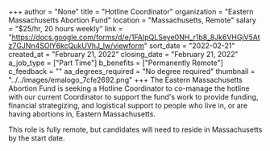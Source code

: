 +++
author = "None"
title = "Hotline Coordinator"
organization = "Eastern Massachusetts Abortion Fund"
location = "Massachusetts, Remote"
salary = "$25/hr, 20 hours weekly"
link = "https://docs.google.com/forms/d/e/1FAIpQLSeye0NH_r1b8_8Jk6VHGjV5Atz7GJNn4SOlY6kcQukUVhJ_lw/viewform"
sort_date = "2022-02-21"
created_at = "February 21, 2022"
closing_date = "February 21, 2022"
a_job_type = ["Part Time"]
b_benefits = ["Permanently Remote"]
c_feedback = ""
aa_degrees_required = "No degree required"
thumbnail = "../../images/emalogo_7cfe2692.png"
+++
The Eastern Massachusetts Abortion Fund is seeking a Hotline Coordinator to co-manage the hotline with our current Coordinator to support the fund's work to provide funding, financial strategizing, and logistical support to people who live in, or are having abortions in, Eastern Massachusetts. 

This role is fully remote, but candidates will need to reside in Massachusetts by the start date.